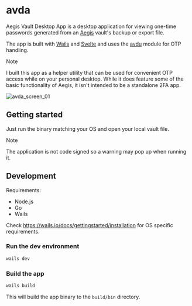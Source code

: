# avda

Aegis Vault Desktop App is a desktop application for viewing one-time passwords generated from an [Aegis](https://github.com/beemdevelopment/Aegis) vault's backup or export file. 

The app is built with [Wails](https://github.com/wailsapp/wails) and [Svelte](https://github.com/sveltejs/svelte) and uses the [avdu](https://github.com/Sammy-T/avdu) module for OTP handling.

> [!NOTE]
> I built this app as a helper utility that can be used for convenient OTP access while on your personal desktop. While it does feature some of the basic functionality of Aegis, it isn't intended to be a standalone 2FA app.

![avda_screen_01](https://github.com/Sammy-T/avda/assets/22360092/c2181247-4416-4557-a381-f1a7b3e406a5)

## Getting started

Just run the binary matching your OS and open your local vault file.

> [!NOTE]
> The application is not code signed so a warning may pop up when running it.

## Development

Requirements:

- Node.js
- Go
- Wails

Check <https://wails.io/docs/gettingstarted/installation> for OS specific requirements.

### Run the dev environment

```bash
wails dev
```

### Build the app

```bash
wails build
```

This will build the app binary to the `build/bin` directory.

